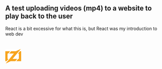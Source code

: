 ## A test uploading videos (mp4) to a website to play back to the user

React is a bit excessive for what this is, but React was my introduction to web dev
# <img alt="Z" src="https://raw.githubusercontent.com/ziglang/logo/master/zig-mark.svg" width="50" style="margin-bottom: -.75rem"/>
